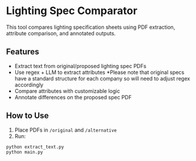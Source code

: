 # Lighting Spec Comparator

This tool compares lighting specification sheets using PDF extraction, attribute comparison, and annotated outputs.

## Features
- Extract text from original/proposed lighting spec PDFs
- Use regex + LLM to extract attributes
*Please note that original specs have a standard structure for each company
so will need to adjust regex accordingly
- Compare attributes with customizable logic
- Annotate differences on the proposed spec PDF

## How to Use
1. Place PDFs in `/original` and `/alternative`
2. Run:
```bash
python extract_text.py
python main.py
